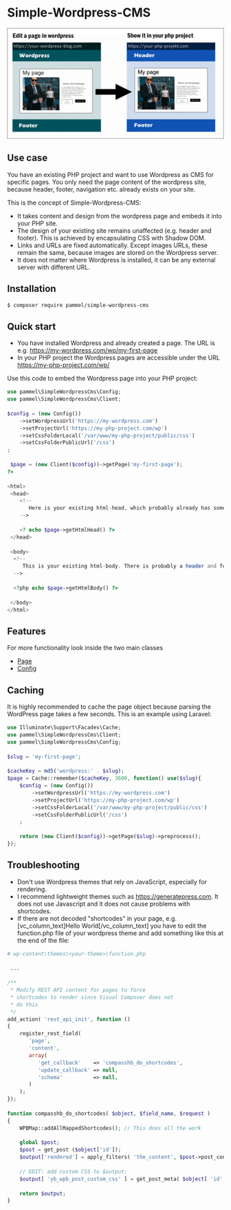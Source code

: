 # Simple-Wordpress-CMS

![alt sketch](sketch.png)

## Use case
You have an existing PHP project and want to use Wordpress as CMS for specific pages. You only need the page content of the wordpress site, because header, footer, navigation etc. already exists on your site.

This is the concept of Simple-Wordpress-CMS:
- It takes content and design from the wordpress page and embeds it into your PHP site.
- The design of your existing site remains unaffected (e.g. header and footer). This is achieved by encapsulating CSS with Shadow DOM.
- Links and URLs are fixed automatically. Except images URLs, these remain the same, because images are stored on the Wordpress server.
- It does not matter where Wordpress is installed, it can be any external server with different URL.

## Installation

```console
$ composer require pammel/simple-wordpress-cms
```

## Quick start
- You have installed Wordpress and already created a page. The URL is e.g. https://my-wordpress.com/wp/my-first-page
- In your PHP project the Wordpress pages are accessible under the URL https://my-php-project.com/wp/<slug>

Use this code to embed the Wordpress page into your PHP project:

```php
use pammel\SimpleWordpressCms\Config;
use pammel\SimpleWordpressCms\Client;

$config = (new Config())
    ->setWordpressUrl('https://my-wordpress.com')
    ->setProjectUrl('https://my-php-project.com/wp')
    ->setCssFolderLocal('/var/www/my-php-project/public/css')
    ->setCssFolderPublicUrl('/css')
;

 $page = (new Client($config))->getPage('my-first-page');  
?>

<html>
 <head>
    <!-- 
       Here is your existing html-head, which probably already has some head-tags in it. 
    -->
    
    <? echo $page->getHtmlHead() ?>
 </head>
 
 <body>
  <!-- 
     This is your existing html-body. There is probably a header and footer and more. 
  -->
  
  <?php echo $page->getHtmlBody() ?>

 </body>
</html>
```

## Features
For more functionality look inside the two main classes 
- [Page](https://github.com/pammel/simple-wordpress-cms/blob/master/src/Page.php) 
- [Config](https://github.com/pammel/simple-wordpress-cms/blob/master/src/Config.php)

## Caching
It is highly recommended to cache the page object because parsing the WordPress page takes a few seconds. This is an example using Laravel:

```php
use Illuminate\Support\Facades\Cache;
use pammel\SimpleWordpressCms\Client;
use pammel\SimpleWordpressCms\Config;

$slug = 'my-first-page';

$cacheKey = md5('wordpress:' . $slug);
$page = Cache::remember($cacheKey, 3600, function() use($slug){
    $config = (new Config())
        ->setWordpressUrl('https://my-wordpress.com')
        ->setProjectUrl('https://my-php-project.com/wp')
        ->setCssFolderLocal('/var/www/my-php-project/public/css')
        ->setCssFolderPublicUrl('/css')
    ;

    return (new Client($config))->getPage($slug)->preprocess();
});

```

## Troubleshooting
- Don't use Wordpress themes that rely on JavaScript, especially for rendering.
- I recommend lightweight themes such as https://generatepress.com. It does not use Javascript and it does not cause problems with shortcodes.
- If there are not decoded "shortcodes" in your page, e.g. [vc_column_text]Hello World[/vc_column_text] you have to edit the function.php file of your wordpress theme and add something like this at the end of the file:
```php
# wp-content\themes\<your-theme>\function.php
 
 ...
 
/**
 * Modify REST API content for pages to force
 * shortcodes to render since Visual Composer does not
 * do this
 */
add_action( 'rest_api_init', function ()
{
    register_rest_field(
       'page',
       'content',
       array(
          'get_callback'    => 'compasshb_do_shortcodes',
          'update_callback' => null,
          'schema'          => null,
       )
    );
});

function compasshb_do_shortcodes( $object, $field_name, $request )
{
    WPBMap::addAllMappedShortcodes(); // This does all the work

    global $post;
    $post = get_post ($object['id']);
    $output['rendered'] = apply_filters( 'the_content', $post->post_content );

    // EDIT: add custom CSS to $output:
    $output[ 'yb_wpb_post_custom_css' ] = get_post_meta( $object[ 'id' ], '_wpb_post_custom_css', true);

    return $output;
}
```